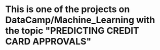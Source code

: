 # This is one of the projects on DataCamp/Machine_Learning with the topic "PREDICTING CREDIT CARD APPROVALS"
